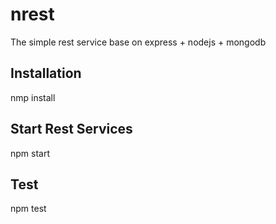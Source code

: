 # nrest
The simple rest service base on express + nodejs + mongodb

## Installation
nmp install

## Start Rest Services
npm start

## Test
npm test
